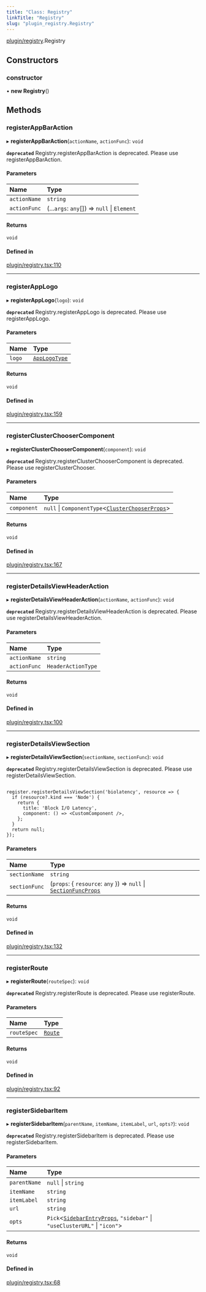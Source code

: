 ```yaml
---
title: "Class: Registry"
linkTitle: "Registry"
slug: "plugin_registry.Registry"
---
```


[plugin/registry](../modules/plugin_registry.md).Registry

## Constructors

### constructor

• **new Registry**()

## Methods

### registerAppBarAction

▸ **registerAppBarAction**(`actionName`, `actionFunc`): `void`

**`deprecated`** Registry.registerAppBarAction is deprecated. Please use registerAppBarAction.

#### Parameters

| Name | Type |
| :------ | :------ |
| `actionName` | `string` |
| `actionFunc` | (...`args`: `any`[]) => ``null`` \| `Element` |

#### Returns

`void`

#### Defined in

[plugin/registry.tsx:110](https://github.com/headlamp-k8s/headlamp/blob/1093c364/frontend/src/plugin/registry.tsx#L110)

___

### registerAppLogo

▸ **registerAppLogo**(`logo`): `void`

**`deprecated`** Registry.registerAppLogo is deprecated. Please use registerAppLogo.

#### Parameters

| Name | Type |
| :------ | :------ |
| `logo` | [`AppLogoType`](../modules/plugin_registry.md#applogotype) |

#### Returns

`void`

#### Defined in

[plugin/registry.tsx:159](https://github.com/headlamp-k8s/headlamp/blob/1093c364/frontend/src/plugin/registry.tsx#L159)

___

### registerClusterChooserComponent

▸ **registerClusterChooserComponent**(`component`): `void`

**`deprecated`** Registry.registerClusterChooserComponent is deprecated. Please use registerClusterChooser.

#### Parameters

| Name | Type |
| :------ | :------ |
| `component` | ``null`` \| `ComponentType`<[`ClusterChooserProps`](../interfaces/plugin_registry.ClusterChooserProps.md)\> |

#### Returns

`void`

#### Defined in

[plugin/registry.tsx:167](https://github.com/headlamp-k8s/headlamp/blob/1093c364/frontend/src/plugin/registry.tsx#L167)

___

### registerDetailsViewHeaderAction

▸ **registerDetailsViewHeaderAction**(`actionName`, `actionFunc`): `void`

**`deprecated`** Registry.registerDetailsViewHeaderAction is deprecated. Please use registerDetailsViewHeaderAction.

#### Parameters

| Name | Type |
| :------ | :------ |
| `actionName` | `string` |
| `actionFunc` | `HeaderActionType` |

#### Returns

`void`

#### Defined in

[plugin/registry.tsx:100](https://github.com/headlamp-k8s/headlamp/blob/1093c364/frontend/src/plugin/registry.tsx#L100)

___

### registerDetailsViewSection

▸ **registerDetailsViewSection**(`sectionName`, `sectionFunc`): `void`

**`deprecated`** Registry.registerDetailsViewSection is deprecated. Please use registerDetailsViewSection.

```tsx

register.registerDetailsViewSection('biolatency', resource => {
  if (resource?.kind === 'Node') {
    return {
      title: 'Block I/O Latency',
      component: () => <CustomComponent />,
    };
  }
  return null;
});

```

#### Parameters

| Name | Type |
| :------ | :------ |
| `sectionName` | `string` |
| `sectionFunc` | (`props`: { `resource`: `any`  }) => ``null`` \| [`SectionFuncProps`](../interfaces/plugin_registry.SectionFuncProps.md) |

#### Returns

`void`

#### Defined in

[plugin/registry.tsx:132](https://github.com/headlamp-k8s/headlamp/blob/1093c364/frontend/src/plugin/registry.tsx#L132)

___

### registerRoute

▸ **registerRoute**(`routeSpec`): `void`

**`deprecated`** Registry.registerRoute is deprecated. Please use registerRoute.

#### Parameters

| Name | Type |
| :------ | :------ |
| `routeSpec` | [`Route`](../interfaces/lib_router.Route.md) |

#### Returns

`void`

#### Defined in

[plugin/registry.tsx:92](https://github.com/headlamp-k8s/headlamp/blob/1093c364/frontend/src/plugin/registry.tsx#L92)

___

### registerSidebarItem

▸ **registerSidebarItem**(`parentName`, `itemName`, `itemLabel`, `url`, `opts?`): `void`

**`deprecated`** Registry.registerSidebarItem is deprecated. Please use registerSidebarItem.

#### Parameters

| Name | Type |
| :------ | :------ |
| `parentName` | ``null`` \| `string` |
| `itemName` | `string` |
| `itemLabel` | `string` |
| `url` | `string` |
| `opts` | `Pick`<[`SidebarEntryProps`](../interfaces/plugin_registry.SidebarEntryProps.md), ``"sidebar"`` \| ``"useClusterURL"`` \| ``"icon"``\> |

#### Returns

`void`

#### Defined in

[plugin/registry.tsx:68](https://github.com/headlamp-k8s/headlamp/blob/1093c364/frontend/src/plugin/registry.tsx#L68)

